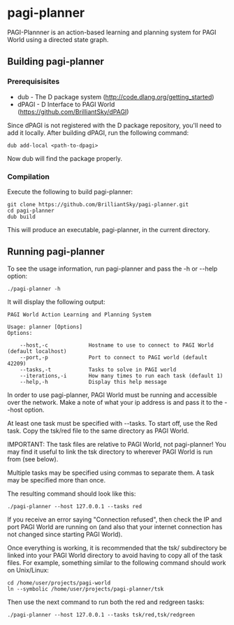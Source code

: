 # pagi-planner
PAGI-Plannner is an action-based learning and planning system for PAGI World using a directed state graph.

## Building pagi-planner

### Prerequisisites

* dub - The D package system (http://code.dlang.org/getting_started)
* dPAGI - D Interface to PAGI World (https://github.com/BrilliantSky/dPAGI)

Since dPAGI is not registered with the D package repository, you'll need to add it locally.
After building dPAGI, run the following command:

	dub add-local <path-to-dpagi>

Now dub will find the package properly.

### Compilation

Execute the following to build pagi-planner:

	git clone https://github.com/BrilliantSky/pagi-planner.git
	cd pagi-planner
	dub build

This will produce an executable, pagi-planner, in the current directory.

## Running pagi-planner

To see the usage information, run pagi-planner and pass the -h or --help option:

	./pagi-planner -h

It will display the following output:

	PAGI World Action Learning and Planning System

	Usage: planner [Options]
	Options:

		--host,-c             Hostname to use to connect to PAGI World (default localhost)
		--port,-p             Port to connect to PAGI world (default 42209)
		--tasks,-t            Tasks to solve in PAGI world
		--iterations,-i       How many times to run each task (default 1)
		--help,-h             Display this help message

In order to use pagi-planner, PAGI World must be running and accessible over the network.
Make a note of what your ip address is and pass it to the --host option.

At least one task must be specified with --tasks. To start off, use the Red task. Copy the
tsk/red file to the same directory as PAGI World.

IMPORTANT: The task files are relative to PAGI World, not pagi-planner! You may find it useful
to link the tsk directory to wherever PAGI World is run from (see below).

Multiple tasks may be specified using commas to separate them. A task may be specified more
than once.

The resulting command should look like this:

	./pagi-planner --host 127.0.0.1 --tasks red

If you receive an error saying "Connection refused", then check the IP and port PAGI World are
running on (and also that your internet connection has not changed since starting PAGI World).


Once everything is working, it is recommended that the tsk/ subdirectory be linked into your
PAGI World directory to avoid having to copy all of the task files. For example, something
similar to the following command should work on Unix/Linux:

	cd /home/user/projects/pagi-world
	ln --symbolic /home/user/projects/pagi-planner/tsk

Then use the next command to run both the red and redgreen tasks:

	./pagi-planner --host 127.0.0.1 --tasks tsk/red,tsk/redgreen



